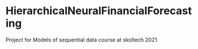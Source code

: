 # HierarchicalNeuralFinancialForecasting
Project for Models of sequential data course at skoltech 2021
